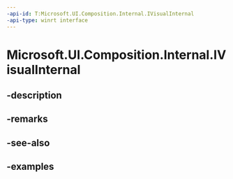 ```yaml
---
-api-id: T:Microsoft.UI.Composition.Internal.IVisualInternal
-api-type: winrt interface
---
```


# Microsoft.UI.Composition.Internal.IVisualInternal

<!--
public interface IVisualInternal
-->


## -description

## -remarks

## -see-also

## -examples


